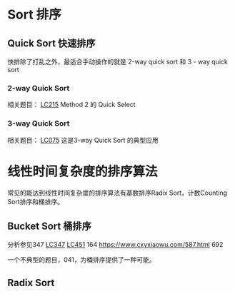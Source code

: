 # Sort 排序

## Quick Sort 快速排序
快排除了打乱之外，最适合手动操作的就是
2-way quick sort  和 3 - way quick sort

### 2-way Quick Sort
相关题目：
[LC215](leetCode-215-Kth-Largest-Element-in-an-Array.md) Method 2 的 Quick Select

### 3-way Quick Sort
相关题目：
[LC075](leetCode-075-Sort-Colors.md) 这是3-way Quick Sort 的典型应用


# 线性时间复杂度的排序算法
常见的能达到线性时间复杂度的排序算法有基数排序Radix Sort，计数Counting Sort排序和桶排序。

## Bucket Sort 桶排序

分析参见347
[LC347](leetCode-347-Top-K-Frequent-Elements.md)
[LC451](leetCode-451-Sort-CharactersBy-Frequency.md)
164 https://www.cxyxiaowu.com/587.html
692

一个不典型的题目，041，为桶排序提供了一种可能。
## Radix Sort